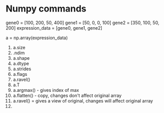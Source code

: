 # Numpy commands

gene0 = [100, 200, 50, 400]
gene1 = [50, 0, 0, 100]
gene2 = [350, 100, 50, 200]
expression_data = [gene0, gene1, gene2]

a = np.array(expression_data)

1. a.size
1. .ndim
1. a.shape
1. a.dtype
1. a.strides
1. a.flags
1. a.ravel()
1. a.T
1. a.argmax() - gives index of max
1. a.flatten() - copy, changes don't affect original array
1. a.ravel() = gives a view of original, changes will affect original array
1. 

